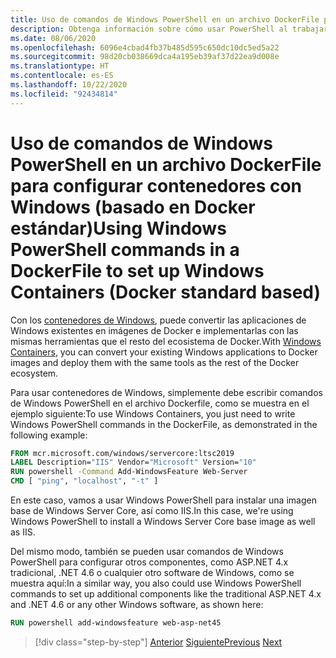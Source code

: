 ```yaml
---
title: Uso de comandos de Windows PowerShell en un archivo DockerFile para configurar contenedores con Windows (basado en Docker estándar)
description: Obtenga información sobre cómo usar PowerShell al trabajar con Docker en contenedores de Windows.
ms.date: 08/06/2020
ms.openlocfilehash: 6096e4cbad4fb37b485d595c650dc10dc5ed5a22
ms.sourcegitcommit: 98d20cb038669dca4a195eb39af37d22ea9d008e
ms.translationtype: HT
ms.contentlocale: es-ES
ms.lasthandoff: 10/22/2020
ms.locfileid: "92434814"
---
```

# <a name="using-windows-powershell-commands-in-a-dockerfile-to-set-up-windows-containers-docker-standard-based"></a><span data-ttu-id="25045-103">Uso de comandos de Windows PowerShell en un archivo DockerFile para configurar contenedores con Windows (basado en Docker estándar)</span><span class="sxs-lookup"><span data-stu-id="25045-103">Using Windows PowerShell commands in a DockerFile to set up Windows Containers (Docker standard based)</span></span>

<span data-ttu-id="25045-104">Con los [contenedores de Windows](/virtualization/windowscontainers/about/index), puede convertir las aplicaciones de Windows existentes en imágenes de Docker e implementarlas con las mismas herramientas que el resto del ecosistema de Docker.</span><span class="sxs-lookup"><span data-stu-id="25045-104">With [Windows Containers](/virtualization/windowscontainers/about/index), you can convert your existing Windows applications to Docker images and deploy them with the same tools as the rest of the Docker ecosystem.</span></span>

<span data-ttu-id="25045-105">Para usar contenedores de Windows, simplemente debe escribir comandos de Windows PowerShell en el archivo Dockerfile, como se muestra en el ejemplo siguiente:</span><span class="sxs-lookup"><span data-stu-id="25045-105">To use Windows Containers, you just need to write Windows PowerShell commands in the DockerFile, as demonstrated in the following example:</span></span>

```dockerfile
FROM mcr.microsoft.com/windows/servercore:ltsc2019
LABEL Description="IIS" Vendor="Microsoft" Version="10"
RUN powershell -Command Add-WindowsFeature Web-Server
CMD [ "ping", "localhost", "-t" ]
```

<span data-ttu-id="25045-106">En este caso, vamos a usar Windows PowerShell para instalar una imagen base de Windows Server Core, así como IIS.</span><span class="sxs-lookup"><span data-stu-id="25045-106">In this case, we're using Windows PowerShell to install a Windows Server Core base image as well as IIS.</span></span>

<span data-ttu-id="25045-107">Del mismo modo, también se pueden usar comandos de Windows PowerShell para configurar otros componentes, como ASP.NET 4.x tradicional, .NET 4.6 o cualquier otro software de Windows, como se muestra aquí:</span><span class="sxs-lookup"><span data-stu-id="25045-107">In a similar way, you also could use Windows PowerShell commands to set up additional components like the traditional ASP.NET 4.x and .NET 4.6 or any other Windows software, as shown here:</span></span>

```dockerfile
RUN powershell add-windowsfeature web-asp-net45
```

>[!div class="step-by-step"]
><span data-ttu-id="25045-108">[Anterior](visual-studio-tools-for-docker.md)
>[Siguiente](build-aspnet-core-applications-linux-containers-aks-kubernetes.md)</span><span class="sxs-lookup"><span data-stu-id="25045-108">[Previous](visual-studio-tools-for-docker.md)
[Next](build-aspnet-core-applications-linux-containers-aks-kubernetes.md)</span></span>
